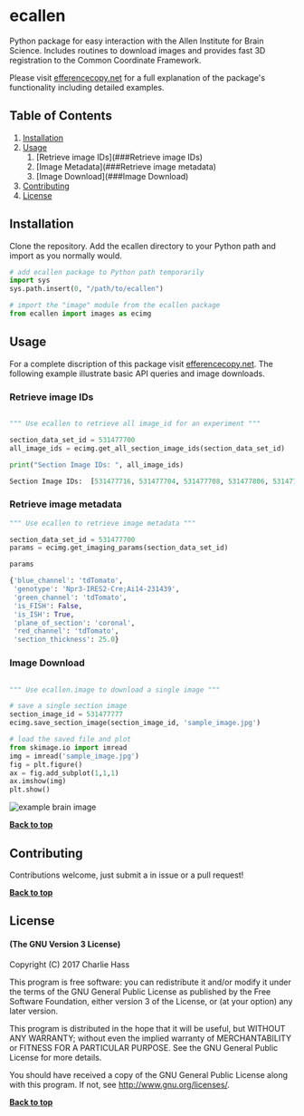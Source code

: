 # ecallen
Python package for easy interaction with the Allen Institute for Brain Science. Includes routines to download images and provides fast 3D registration to the Common Coordinate Framework.

Please visit [efferencecopy.net](https://efferencecopy.net/allen-brain-atlas-interfacing-with-the-allen-api/) for a full explanation of the package's functionality including detailed examples.

## Table of Contents

1. [Installation](##Installation)
1. [Usage](##Usage)
    1. [Retrieve image IDs](###Retrieve image IDs)
    1. [Image Metadata](###Retrieve image metadata)
    1. [Image Download](###Image Download)
1. [Contributing](##Contributing)
1. [License](##License)


## Installation

Clone the repository. Add the ecallen directory to your Python path and import as you normally would.

```Python
# add ecallen package to Python path temporarily
import sys
sys.path.insert(0, "/path/to/ecallen")

# import the "image" module from the ecallen package
from ecallen import images as ecimg

```

## Usage

For a complete discription of this package visit [efferencecopy.net](https://efferencecopy.net/allen-brain-atlas-interfacing-with-the-allen-api/). The following example illustrate basic API queries and image downloads.

### Retrieve image IDs

```Python

""" Use ecallen to retrieve all image_id for an experiment """

section_data_set_id = 531477700
all_image_ids = ecimg.get_all_section_image_ids(section_data_set_id)

print("Section Image IDs: ", all_image_ids)

Section Image IDs:  [531477716, 531477704, 531477708, 531477806, 531477718, 531477765, 531477843, 531477755, 531477787, 531477853, 531477789, 531477733, 531477739, 531477800, 531477841, 531477702, 531477722, 531477767, 531477796, 531477804, 531477798, 531477829, 531477743, 531477714, 531477712, 531477735, 531477779, 531477818, 531477763, 531477855, 531477825, 531477785, 531477759, 531477794, 531477737, 531477845, 531477808, 531477832, 531477706, 531477747, 531477729, 531477810, 531477835, 531477749, 531477777, 531477816, 531477757, 531477727, 531477745, 531477849]

```


### Retrieve image metadata

```Python
""" Use ecallen to retrieve image metadata """

section_data_set_id = 531477700
params = ecimg.get_imaging_params(section_data_set_id)

params

{'blue_channel': 'tdTomato',
 'genotype': 'Npr3-IRES2-Cre;Ai14-231439',
 'green_channel': 'tdTomato',
 'is_FISH': False,
 'is_ISH': True,
 'plane_of_section': 'coronal',
 'red_channel': 'tdTomato',
 'section_thickness': 25.0}
```

### Image Download

```Python

""" Use ecallen.image to download a single image """

# save a single section image
section_image_id = 531477777
ecimg.save_section_image(section_image_id, 'sample_image.jpg')

# load the saved file and plot
from skimage.io import imread
img = imread('sample_image.jpg')
fig = plt.figure()
ax = fig.add_subplot(1,1,1)
ax.imshow(img)
plt.show()

```
![](https://github.com/efferencecopy/ecallen/blob/master/resources/example_brain_img.png "example brain image")


**[Back to top](#table-of-contents)**


## Contributing

Contributions welcome, just submit a in issue or a pull request!

**[Back to top](#table-of-contents)**

## License

#### (The GNU Version 3 License)

Copyright (C) 2017 Charlie Hass

This program is free software: you can redistribute it and/or modify
it under the terms of the GNU General Public License as published by
the Free Software Foundation, either version 3 of the License, or
(at your option) any later version.

This program is distributed in the hope that it will be useful,
but WITHOUT ANY WARRANTY; without even the implied warranty of
MERCHANTABILITY or FITNESS FOR A PARTICULAR PURPOSE.  See the
GNU General Public License for more details.

You should have received a copy of the GNU General Public License
along with this program.  If not, see <http://www.gnu.org/licenses/>.

**[Back to top](#table-of-contents)**
